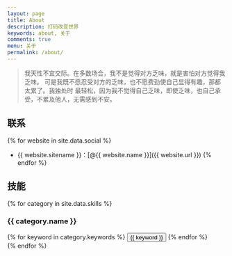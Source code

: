 ```yaml
---
layout: page
title: About
description: 打码改变世界
keywords: about, 关于
comments: true
menu: 关于
permalink: /about/
---
```


> 我天性不宜交际。在多数场合，我不是觉得对方乏味，就是害怕对方觉得我乏味。
> 可是我既不愿忍受对方的乏味，也不愿费劲使自己显得有趣，那都太累了。我独处时
> 最轻松，因为我不觉得自己乏味，即使乏味，也自己承受，不累及他人，无需感到不安。

## 联系

{% for website in site.data.social %}
* {{ website.sitename }}：[@{{ website.name }}]({{ website.url }})
  {% endfor %}

## 技能

{% for category in site.data.skills %}
### {{ category.name }}
<div class="btn-inline">
{% for keyword in category.keywords %}
<button class="btn btn-outline" type="button">{{ keyword }}</button>
{% endfor %}
</div>
{% endfor %}
